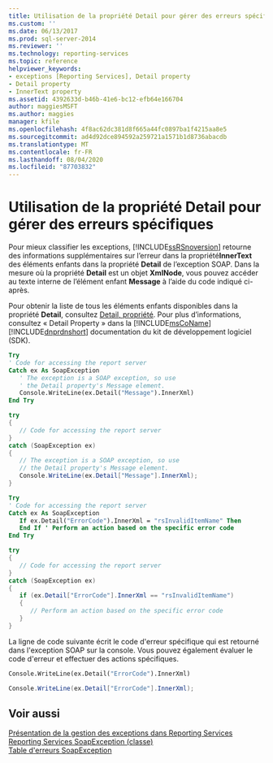 ```yaml
---
title: Utilisation de la propriété Detail pour gérer des erreurs spécifiques | Microsoft Docs
ms.custom: ''
ms.date: 06/13/2017
ms.prod: sql-server-2014
ms.reviewer: ''
ms.technology: reporting-services
ms.topic: reference
helpviewer_keywords:
- exceptions [Reporting Services], Detail property
- Detail property
- InnerText property
ms.assetid: 4392633d-b46b-41e6-bc12-efb64e166704
author: maggiesMSFT
ms.author: maggies
manager: kfile
ms.openlocfilehash: 4f8ac62dc381d8f665a44fc0897ba1f4215aa8e5
ms.sourcegitcommit: ad4d92dce894592a259721a1571b1d8736abacdb
ms.translationtype: MT
ms.contentlocale: fr-FR
ms.lasthandoff: 08/04/2020
ms.locfileid: "87703832"
---
```

# <a name="using-the-detail-property-to-handle-specific-errors"></a>Utilisation de la propriété Detail pour gérer des erreurs spécifiques
  Pour mieux classifier les exceptions, [!INCLUDE[ssRSnoversion](../../../includes/ssrsnoversion-md.md)] retourne des informations supplémentaires sur l’erreur dans la propriété**InnerText** des éléments enfants dans la propriété **Detail** de l’exception SOAP. Dans la mesure où la propriété **Detail** est un objet **XmlNode**, vous pouvez accéder au texte interne de l’élément enfant **Message** à l’aide du code indiqué ci-après.  
  
 Pour obtenir la liste de tous les éléments enfants disponibles dans la propriété **Detail**, consultez [Detail, propriété](../soapexception-class/detail-property.md). Pour plus d’informations, consultez « Detail Property » dans la [!INCLUDE[msCoName](../../../includes/msconame-md.md)] [!INCLUDE[dnprdnshort](../../../includes/dnprdnshort-md.md)] documentation du kit de développement logiciel (SDK).  
  
```vb  
Try  
' Code for accessing the report server  
Catch ex As SoapException  
   ' The exception is a SOAP exception, so use  
   ' the Detail property's Message element.  
   Console.WriteLine(ex.Detail("Message").InnerXml)  
End Try  
```  
  
```csharp  
try  
{  
   // Code for accessing the report server  
}  
catch (SoapException ex)  
{  
   // The exception is a SOAP exception, so use  
   // the Detail property's Message element.  
   Console.WriteLine(ex.Detail["Message"].InnerXml);  
}  
```  
  
```vb  
Try  
' Code for accessing the report server  
Catch ex As SoapException  
   If ex.Detail("ErrorCode").InnerXml = "rsInvalidItemName" Then  
   End If ' Perform an action based on the specific error code  
End Try  
```  
  
```csharp  
try  
{  
   // Code for accessing the report server  
}  
catch (SoapException ex)  
{  
   if (ex.Detail["ErrorCode"].InnerXml == "rsInvalidItemName")  
   {  
      // Perform an action based on the specific error code  
   }  
}  
```  
  
 La ligne de code suivante écrit le code d'erreur spécifique qui est retourné dans l'exception SOAP sur la console. Vous pouvez également évaluer le code d'erreur et effectuer des actions spécifiques.  
  
```vb  
Console.WriteLine(ex.Detail("ErrorCode").InnerXml)  
```  
  
```csharp  
Console.WriteLine(ex.Detail["ErrorCode"].InnerXml);  
```  
  
## <a name="see-also"></a>Voir aussi  
 [Présentation de la gestion des exceptions dans Reporting Services](../introducing-exception-handling-in-reporting-services.md)   
 [Reporting Services SoapException (classe)](../soapexception-class/reporting-services-soapexception-class.md)   
 [Table d'erreurs SoapException](../soapexception-class/soapexception-errors-table.md)  
  
  

